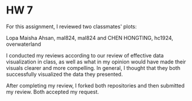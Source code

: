 # HW 7

For this assignment, I reviewed two classmates' plots: 

Lopa Maisha Ahsan, mal824, mal824
and
CHEN HONGTING, hc1924, overwaterland

I conducted my reviews according to our review of effective data visualization in class, as well as what in my opinion would have made their visuals clearer and more compelling. In general, I thought that they both successfully visualized the data they presented. 

After completing my review, I forked both repositories and then submitted my review. Both accepted my request. 
